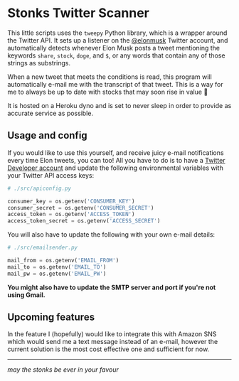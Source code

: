 # Stonks Twitter Scanner

This little scripts uses the `tweepy` Python library, which is a wrapper around the Twitter API.
It sets up a listener on the [@elonmusk](https://twitter.com/elonmusk) Twitter account, and automatically detects whenever Elon Musk posts a tweet mentioning the keywords `share`, `stock`, `doge`, and `$`, or any words
that contain any of those strings as substrings.

When a new tweet that meets the conditions is read, this program will automatically e-mail me with the transcript of that tweet. This is a way for me
to always be up to date with stocks that may soon rise in value 🤡

It is hosted on a Heroku dyno and is set to never sleep in order to provide as accurate service as possible.

## Usage and config
If you would like to use this yourself, and receive juicy e-mail notifications every time
Elon tweets, you can too! All you have to do is to have a [Twitter Developer account](https://developer.twitter.com/en) and update the following environmental variables with your
Twitter API access keys:

```python
# ./src/apiconfig.py

consumer_key = os.getenv('CONSUMER_KEY')
consumer_secret = os.getenv('CONSUMER_SECRET')
access_token = os.getenv('ACCESS_TOKEN')
access_token_secret = os.getenv('ACCESS_SECRET')
```

You will also have to update the following with your own e-mail details:

```python
# ./src/emailsender.py

mail_from = os.getenv('EMAIL_FROM')
mail_to = os.getenv('EMAIL_TO')
mail_pw = os.getenv('EMAIL_PW')
```
**You might also have to update the SMTP server and port if you're not using Gmail.**

## Upcoming features

In the feature I (hopefully) would like to integrate this with Amazon SNS which would send
me a text message instead of an e-mail, however the current solution is the
most cost effective one and sufficient for now.

---
_may the stonks be ever in your favour_